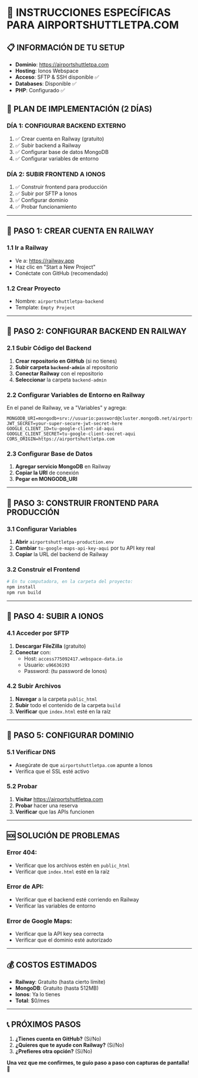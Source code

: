 # 🚀 INSTRUCCIONES ESPECÍFICAS PARA AIRPORTSHUTTLETPA.COM

## 📋 INFORMACIÓN DE TU SETUP
- **Dominio**: https://airportshuttletpa.com
- **Hosting**: Ionos Webspace
- **Acceso**: SFTP & SSH disponible ✅
- **Databases**: Disponible ✅
- **PHP**: Configurado ✅

## 🎯 PLAN DE IMPLEMENTACIÓN (2 DÍAS)

### **DÍA 1: CONFIGURAR BACKEND EXTERNO**
1. ✅ Crear cuenta en Railway (gratuito)
2. ✅ Subir backend a Railway
3. ✅ Configurar base de datos MongoDB
4. ✅ Configurar variables de entorno

### **DÍA 2: SUBIR FRONTEND A IONOS**
1. ✅ Construir frontend para producción
2. ✅ Subir por SFTP a Ionos
3. ✅ Configurar dominio
4. ✅ Probar funcionamiento

---

## 📝 PASO 1: CREAR CUENTA EN RAILWAY

### 1.1 Ir a Railway
- Ve a: https://railway.app
- Haz clic en "Start a New Project"
- Conéctate con GitHub (recomendado)

### 1.2 Crear Proyecto
- Nombre: `airportshuttletpa-backend`
- Template: `Empty Project`

---

## 📝 PASO 2: CONFIGURAR BACKEND EN RAILWAY

### 2.1 Subir Código del Backend
1. **Crear repositorio en GitHub** (si no tienes)
2. **Subir carpeta `backend-admin`** al repositorio
3. **Conectar Railway** con el repositorio
4. **Seleccionar** la carpeta `backend-admin`

### 2.2 Configurar Variables de Entorno en Railway
En el panel de Railway, ve a "Variables" y agrega:

```
MONGODB_URI=mongodb+srv://usuario:password@cluster.mongodb.net/airportshuttletpa
JWT_SECRET=your-super-secure-jwt-secret-here
GOOGLE_CLIENT_ID=tu-google-client-id-aqui
GOOGLE_CLIENT_SECRET=tu-google-client-secret-aqui
CORS_ORIGIN=https://airportshuttletpa.com
```

### 2.3 Configurar Base de Datos
1. **Agregar servicio MongoDB** en Railway
2. **Copiar la URI** de conexión
3. **Pegar en MONGODB_URI**

---

## 📝 PASO 3: CONSTRUIR FRONTEND PARA PRODUCCIÓN

### 3.1 Configurar Variables
1. **Abrir** `airportshuttletpa-production.env`
2. **Cambiar** `tu-google-maps-api-key-aqui` por tu API key real
3. **Copiar** la URL del backend de Railway

### 3.2 Construir el Frontend
```bash
# En tu computadora, en la carpeta del proyecto:
npm install
npm run build
```

---

## 📝 PASO 4: SUBIR A IONOS

### 4.1 Acceder por SFTP
1. **Descargar FileZilla** (gratuito)
2. **Conectar** con:
   - Host: `access775092417.webspace-data.io`
   - Usuario: `u96636193`
   - Password: (tu password de Ionos)

### 4.2 Subir Archivos
1. **Navegar** a la carpeta `public_html`
2. **Subir** todo el contenido de la carpeta `build`
3. **Verificar** que `index.html` esté en la raíz

---

## 📝 PASO 5: CONFIGURAR DOMINIO

### 5.1 Verificar DNS
- Asegúrate de que `airportshuttletpa.com` apunte a Ionos
- Verifica que el SSL esté activo

### 5.2 Probar
1. **Visitar** https://airportshuttletpa.com
2. **Probar** hacer una reserva
3. **Verificar** que las APIs funcionen

---

## 🆘 SOLUCIÓN DE PROBLEMAS

### Error 404:
- Verificar que los archivos estén en `public_html`
- Verificar que `index.html` esté en la raíz

### Error de API:
- Verificar que el backend esté corriendo en Railway
- Verificar las variables de entorno

### Error de Google Maps:
- Verificar que la API key sea correcta
- Verificar que el dominio esté autorizado

---

## 💰 COSTOS ESTIMADOS

- **Railway**: Gratuito (hasta cierto límite)
- **MongoDB**: Gratuito (hasta 512MB)
- **Ionos**: Ya lo tienes
- **Total**: $0/mes

---

## 📞 PRÓXIMOS PASOS

1. **¿Tienes cuenta en GitHub?** (Sí/No)
2. **¿Quieres que te ayude con Railway?** (Sí/No)
3. **¿Prefieres otra opción?** (Sí/No)

**Una vez que me confirmes, te guío paso a paso con capturas de pantalla! 🚀**

